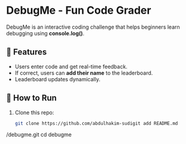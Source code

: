 # DebugMe - Fun Code Grader

DebugMe is an interactive coding challenge that helps beginners learn debugging using **console.log()**.

## 🚀 Features
- Users enter code and get real-time feedback.
- If correct, users can **add their name** to the leaderboard.
- Leaderboard updates dynamically.

## 📌 How to Run
1. Clone this repo:  
   ```bash
   git clone https://github.com/abdulhakim-sudigit add README.md
/debugme.git
   cd debugme
